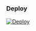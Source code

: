 

### Deploy

[![Deploy](https://www.herokucdn.com/deploy/button.svg)](https://heroku.com/deploy?template=https://github.com/Sreejithmadmax/Mahesh-Adholokham)


